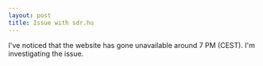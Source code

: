 ```yaml
---
layout: post
title: Issue with sdr.hu
---
```


I've noticed that the website has gone unavailable around 7 PM (CEST). I'm investigating the issue. 
